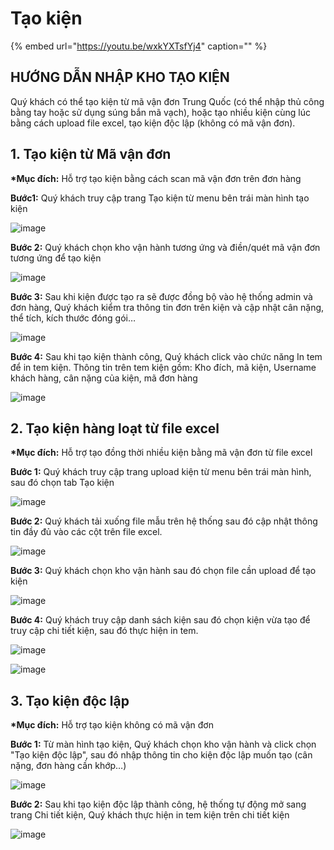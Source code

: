 # Tạo kiện

{% embed url="https://youtu.be/wxkYXTsfYj4" caption="" %}

## HƯỚNG DẪN NHẬP KHO TẠO KIỆN

Quý khách có thể tạo kiện từ mã vận đơn Trung Quốc \(có thể nhập thủ công bằng tay hoặc sử dụng súng bắn mã vạch\), hoặc tạo nhiều kiện cùng lúc bằng cách upload file excel, tạo kiện độc lập \(không có mã vận đơn\).

## 1. Tạo kiện từ Mã vận đơn

**\*Mục đích:** Hỗ trợ tạo kiện bằng cách scan mã vận đơn trên đơn hàng

**Bước1:** Quý khách truy cập trang Tạo kiện từ menu bên trái màn hình tạo kiện

![image](https://user-images.githubusercontent.com/85599407/128308385-f0f2de22-e7df-4491-b1b2-510e5f04d344.png)

**Bước 2:** Quý khách chọn kho vận hành tương ứng và điền/quét mã vận đơn tương ứng để tạo kiện

![image](https://user-images.githubusercontent.com/85599407/128308454-1f13f396-8b4e-4c6c-8e4e-6c5f604261d3.png)

**Bước 3:** Sau khi kiện được tạo ra sẽ được đồng bộ vào hệ thống admin và đơn hàng, Quý khách kiểm tra thông tin đơn trên kiện và cập nhật cân nặng, thể tích, kích thước đóng gói…

![image](https://user-images.githubusercontent.com/85599407/128308563-f83b2440-91b0-4dca-b246-e9ab2068d19e.png)

**Bước 4:** Sau khi tạo kiện thành công, Quý khách click vào chức năng In tem để in tem kiện. Thông tin trên tem kiện gồm: Kho đích, mã kiện, Username khách hàng, cân nặng của kiện, mã đơn hàng

![image](https://user-images.githubusercontent.com/85599407/128308594-fe063eaf-7fc5-4174-90e4-d4d55843a170.png)

## 2. Tạo kiện hàng loạt từ file excel

**\*Mục đích:** Hỗ trợ tạo đồng thời nhiều kiện bằng mã vận đơn từ file excel

**Bước 1:** Quý khách truy cập trang upload kiện từ menu bên trái màn hình, sau đó chọn tab Tạo kiện

![image](https://user-images.githubusercontent.com/85599407/128308625-71f2365b-8589-4e45-90ce-9c865266e6b6.png)

**Bước 2:** Quý khách tải xuống file mẫu trên hệ thống sau đó cập nhật thông tin đầy đủ vào các cột trên file excel.

![image](https://user-images.githubusercontent.com/85599407/128308657-6f309859-c35f-41d6-a68f-ea52c0836837.png)

**Bước 3:** Quý khách chọn kho vận hành sau đó chọn file cần upload để tạo kiện

![image](https://user-images.githubusercontent.com/85599407/128308700-f396b3d7-8a2d-4315-a7df-644dccb545e6.png)

**Bước 4:** Quý khách truy cập danh sách kiện sau đó chọn kiện vừa tạo để truy cập chi tiết kiện, sau đó thực hiện in tem.

![image](https://user-images.githubusercontent.com/85599407/128308734-4e5e141b-7950-495b-b469-444785422b2e.png)

![image](https://user-images.githubusercontent.com/85599407/128308786-f08ca55f-1f4a-4dfb-a191-909598e0c754.png)

## 3. Tạo kiện độc lập

**\*Mục đích:** Hỗ trợ tạo kiện không có mã vận đơn

**Bước 1:** Từ màn hình tạo kiện, Quý khách chọn kho vận hành và click chọn "Tạo kiện độc lập", sau đó nhập thông tin cho kiện độc lập muốn tạo \(cân nặng, đơn hàng cần khớp…\)

![image](https://user-images.githubusercontent.com/85599407/128308826-66a1579f-cc9b-4b4a-9620-8b431730f6e4.png)

**Bước 2:** Sau khi tạo kiện độc lập thành công, hệ thống tự động mở sang trang Chi tiết kiện, Quý khách thực hiện in tem kiện trên chi tiết kiện

![image](https://user-images.githubusercontent.com/85599407/128308855-0f1b9c8a-0c5a-4c7b-918d-99c412f41d52.png)

